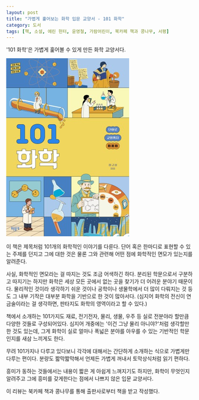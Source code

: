 ```yaml
---
layout: post
title: "가볍게 훑어보는 화학 입문 교양서 - 101 화학"
category: 도서
tags: [책, 소설, 에린 헌터, 윤영철, 가람어린이, 북카페 책과 콩나무, 서평]
---
```


'101 화학'은
가볍게 훑어볼 수 있게 만든 화학 교양서다.

![표지](/images/book/101-chemistry-book.jpg)

이 책은 제목처럼 101개의 화학적인 이야기를 다룬다.
단어 혹은 한마디로 표현할 수 있는 주제를 던지고
그에 대한 것은 물론 그와 관련해 어떤 점에 화학적인 면모가 있는지를 알려준다.

사실, 화학적인 면모라는 걸 따지는 것도 조금 어색하긴 하다.
분리된 학문으로서 구분하고 따지기는 하지만
화학은 세상 모든 곳에서 없는 곳을 찾기가 더 어려운 분야기 때문이다.
물리적인 것이라 생각하기 쉬운 것이나
공학이나 생물학에서 더 많이 다뤄지는 것 등도
그 내부 기작은 대부분 화학을 기반으로 한 것이 많아서다.
(심지어 화학의 전신이 연금술이라는 걸 생각하면, 판타지도 화학의 영역이라고 할 수 있다.)

책에서 소개하는 101가지도
재료, 전기전자, 물리, 생물, 우주 등
실로 전분야라 할만큼 다양한 것들로 구성되어있다.
심지어 개중에는 '이건 그냥 물리 아니야?'처럼 생각할만한 것도 있는데,
그게 화학이 실로 얼마나 폭넓은 분야를 아우를 수 있는 기반적인 학문인지를 새삼 느끼게도 한다.

무려 101가지나 다루고 있다보니
각각에 대해서는 간단하게 소개하는 식으로 가볍게만 다루는 편이다.
분량도 짧막짧막해서 언제든 가볍게 꺼내서 토막상식처럼 읽기 편하다.

흥미가 동하는 것들에서는 내용이 짧은 게 아쉽게 느껴지기도 하지만,
화학이 무엇인지 알려주고 그에 흥미를 갖게한다는 점에서 나쁘지 않은 입문 교양서다.



<div class="im im-info">
이 리뷰는 북카페 책과 콩나무를 통해 출판사로부터 책을 받고 작성했다.
</div>

